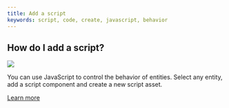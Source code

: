 ```yaml
---
title: Add a script
keywords: script, code, create, javascript, behavior
---
```


## How do I add a script?

<img src="https://playcanvas.com/static-assets/instructions/add-new-script.gif"/>

You can use JavaScript to control the behavior of entities. Select any entity, add a script component and create a new script asset.

[Learn more](https://developer.playcanvas.com/en/user-manual/scripting/creating-new/)
